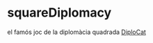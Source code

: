 # squareDiplomacy
el famós joc de la diplomàcia quadrada
 [DiploCat](https://mambon5.github.io/squareDiplomacy/SquareDiplomacy2_map2.html)
